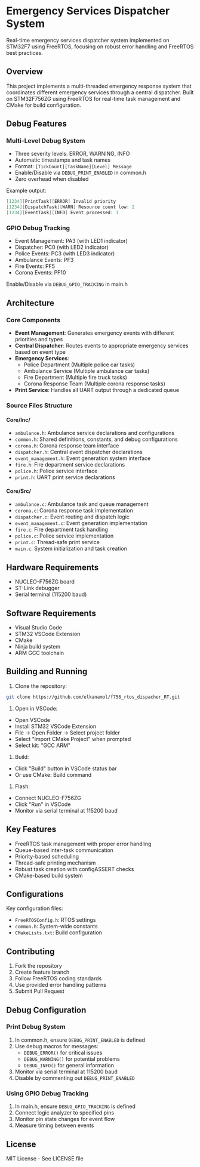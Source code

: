 # Emergency Services Dispatcher System

Real-time emergency services dispatcher system implemented on STM32F7 using FreeRTOS, focusing on robust error handling and FreeRTOS best practices.

## Overview

This project implements a multi-threaded emergency response system that coordinates different emergency services through a central dispatcher. Built on STM32F756ZG using FreeRTOS for real-time task management and CMake for build configuration.

## Debug Features

### Multi-Level Debug System

- Three severity levels: ERROR, WARNING, INFO
- Automatic timestamps and task names
- Format: `[TickCount][TaskName][Level] Message`
- Enable/Disable via `DEBUG_PRINT_ENABLED` in common.h
- Zero overhead when disabled

Example output:

```c
[1234][PrintTask][ERROR] Invalid priority
[1234][DispatchTask][WARN] Resource count low: 2
[1234][EventTask][INFO] Event processed: 1
```

### GPIO Debug Tracking

- Event Management: PA3 (with LED1 indicator)
- Dispatcher: PC0 (with LED2 indicator)
- Police Events: PC3 (with LED3 indicator)
- Ambulance Events: PF3
- Fire Events: PF5
- Corona Events: PF10

Enable/Disable via `DEBUG_GPIO_TRACKING` in main.h

## Architecture

### Core Components

- **Event Management**: Generates emergency events with different priorities and types
- **Central Dispatcher**: Routes events to appropriate emergency services based on event type
- **Emergency Services**:
  - Police Department (Multiple police car tasks)
  - Ambulance Service (Multiple ambulance car tasks)
  - Fire Department (Multiple fire truck tasks)
  - Corona Response Team (Multiple corona response tasks)
- **Print Service**: Handles all UART output through a dedicated queue

### Source Files Structure

#### Core/Inc/

- `ambulance.h`: Ambulance service declarations and configurations
- `common.h`: Shared definitions, constants, and debug configurations
- `corona.h`: Corona response team interface
- `dispatcher.h`: Central event dispatcher declarations
- `event_management.h`: Event generation system interface
- `fire.h`: Fire department service declarations
- `police.h`: Police service interface
- `print.h`: UART print service declarations

#### Core/Src/

- `ambulance.c`: Ambulance task and queue management
- `corona.c`: Corona response task implementation
- `dispatcher.c`: Event routing and dispatch logic
- `event_management.c`: Event generation implementation
- `fire.c`: Fire department task handling
- `police.c`: Police service implementation
- `print.c`: Thread-safe print service
- `main.c`: System initialization and task creation

## Hardware Requirements

- NUCLEO-F756ZG board
- ST-Link debugger
- Serial terminal (115200 baud)

## Software Requirements

- Visual Studio Code
- STM32 VSCode Extension
- CMake
- Ninja build system
- ARM GCC toolchain

## Building and Running

1. Clone the repository:

```bash
git clone https://github.com/elkanamol/f756_rtos_dispacher_RT.git
```

1. Open in VSCode:

- Open VSCode
- Install STM32 VSCode Extension
- File -> Open Folder -> Select project folder
- Select "Import CMake Project" when prompted
- Select kit: "GCC ARM"

1. Build:

- Click "Build" button in VSCode status bar
- Or use CMake: Build command

1. Flash:

- Connect NUCLEO-F756ZG
- Click "Run" in VSCode
- Monitor via serial terminal at 115200 baud

## Key Features

- FreeRTOS task management with proper error handling
- Queue-based inter-task communication
- Priority-based scheduling
- Thread-safe printing mechanism
- Robust task creation with configASSERT checks
- CMake-based build system

## Configurations

Key configuration files:

- `FreeRTOSConfig.h`: RTOS settings
- `common.h`: System-wide constants
- `CMakeLists.txt`: Build configuration

## Contributing

1. Fork the repository
2. Create feature branch
3. Follow FreeRTOS coding standards
4. Use provided error handling patterns
5. Submit Pull Request

## Debug Configuration

### Print Debug System

1. In common.h, ensure `DEBUG_PRINT_ENABLED` is defined
2. Use debug macros for messages:
   - `DEBUG_ERROR()` for critical issues
   - `DEBUG_WARNING()` for potential problems
   - `DEBUG_INFO()` for general information
3. Monitor via serial terminal at 115200 baud
4. Disable by commenting out `DEBUG_PRINT_ENABLED`

### Using GPIO Debug Tracking

1. In main.h, ensure `DEBUG_GPIO_TRACKING` is defined
2. Connect logic analyzer to specified pins
3. Monitor pin state changes for event flow
4. Measure timing between events

## License

MIT License - See LICENSE file
